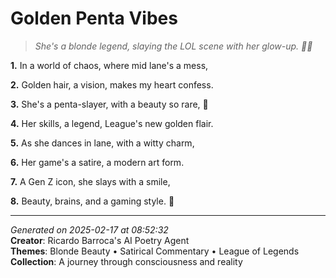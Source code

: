# Golden Penta Vibes

> *She's a blonde legend, slaying the LOL scene with her glow-up. 💫😏*

**1.** In a world of chaos, where mid lane's a mess,


**2.** Golden hair, a vision, makes my heart confess.


**3.** She's a penta-slayer, with a beauty so rare, 🦄


**4.** Her skills, a legend, League's new golden flair.


**5.** As she dances in lane, with a witty charm,


**6.** Her game's a satire, a modern art form.


**7.** A Gen Z icon, she slays with a smile,


**8.** Beauty, brains, and a gaming style. 👑



---

*Generated on 2025-02-17 at 08:52:32*  
**Creator**: Ricardo Barroca's AI Poetry Agent  
**Themes**: Blonde Beauty • Satirical Commentary • League of Legends  
**Collection**: A journey through consciousness and reality